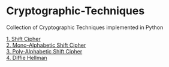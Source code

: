 # Cryptographic-Techniques

Collection of Cryptographic Techniques implemented in Python

[1. Shift Cipher](Classical_Encryption_Decryption.ipynb)<br>
[2. Mono-Alphabetic Shift Cipher](Classical_Encryption_Decryption.ipynb)<br>
[3. Poly-Alphabetic Shift Cipher](Classical_Encryption_Decryption.ipynb)<br>
[4. Diffie Hellman](Diffie_Hellman.ipynb)<br>
